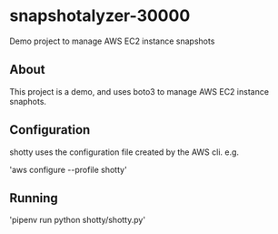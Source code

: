 # snapshotalyzer-30000
Demo project to manage AWS EC2 instance snapshots

## About

This project is a demo, and uses boto3 to manage AWS EC2 instance snaphots.

## Configuration

shotty uses the configuration file created by the AWS cli. e.g.

'aws configure --profile shotty'

## Running

'pipenv run python shotty/shotty.py'
